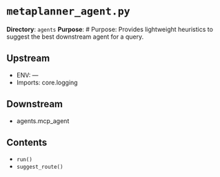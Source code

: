 # `metaplanner_agent.py`

**Directory**: `agents`
**Purpose**: # Purpose: Provides lightweight heuristics to suggest the best downstream agent for a query.

## Upstream
- ENV: —
- Imports: core.logging

## Downstream
- agents.mcp_agent

## Contents
- `run()`
- `suggest_route()`
